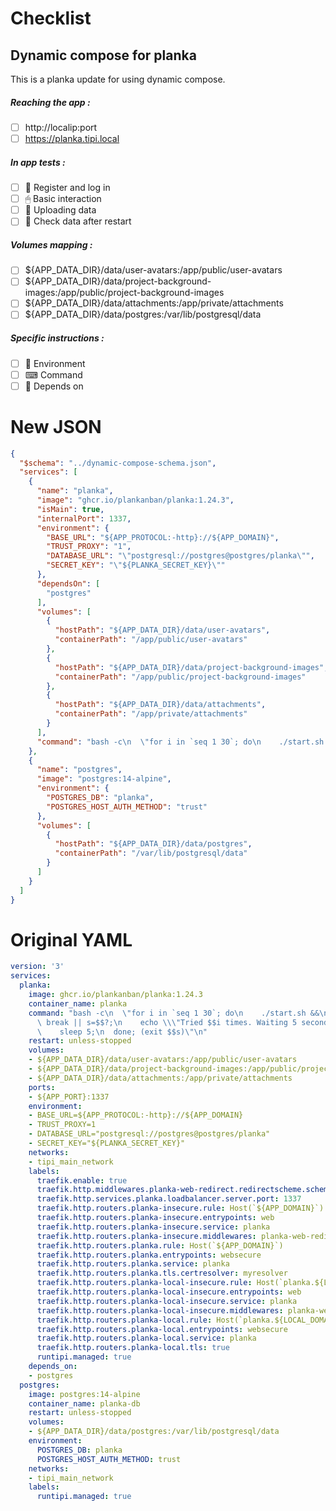 # Checklist
## Dynamic compose for planka
This is a planka update for using dynamic compose.
##### Reaching the app :
- [ ] http://localip:port
- [ ] https://planka.tipi.local
##### In app tests :
- [ ] 📝 Register and log in
- [ ] 🖱 Basic interaction
- [ ] 🌆 Uploading data
- [ ] 🔄 Check data after restart
##### Volumes mapping :
- [ ] ${APP_DATA_DIR}/data/user-avatars:/app/public/user-avatars
- [ ] ${APP_DATA_DIR}/data/project-background-images:/app/public/project-background-images
- [ ] ${APP_DATA_DIR}/data/attachments:/app/private/attachments
- [ ] ${APP_DATA_DIR}/data/postgres:/var/lib/postgresql/data
##### Specific instructions :
- [ ] 🌳 Environment
- [ ] ⌨ Command
- [ ] 🔗 Depends on

# New JSON
```json
{
  "$schema": "../dynamic-compose-schema.json",
  "services": [
    {
      "name": "planka",
      "image": "ghcr.io/plankanban/planka:1.24.3",
      "isMain": true,
      "internalPort": 1337,
      "environment": {
        "BASE_URL": "${APP_PROTOCOL:-http}://${APP_DOMAIN}",
        "TRUST_PROXY": "1",
        "DATABASE_URL": "\"postgresql://postgres@postgres/planka\"",
        "SECRET_KEY": "\"${PLANKA_SECRET_KEY}\""
      },
      "dependsOn": [
        "postgres"
      ],
      "volumes": [
        {
          "hostPath": "${APP_DATA_DIR}/data/user-avatars",
          "containerPath": "/app/public/user-avatars"
        },
        {
          "hostPath": "${APP_DATA_DIR}/data/project-background-images",
          "containerPath": "/app/public/project-background-images"
        },
        {
          "hostPath": "${APP_DATA_DIR}/data/attachments",
          "containerPath": "/app/private/attachments"
        }
      ],
      "command": "bash -c\n  \"for i in `seq 1 30`; do\n    ./start.sh &&\n    s=$$? && break || s=$$?;\n    echo \\\"Tried $$i times. Waiting 5 seconds...\\\";\n    sleep 5;\n  done; (exit $$s)\"\n"
    },
    {
      "name": "postgres",
      "image": "postgres:14-alpine",
      "environment": {
        "POSTGRES_DB": "planka",
        "POSTGRES_HOST_AUTH_METHOD": "trust"
      },
      "volumes": [
        {
          "hostPath": "${APP_DATA_DIR}/data/postgres",
          "containerPath": "/var/lib/postgresql/data"
        }
      ]
    }
  ]
} 
```
# Original YAML
```yaml
version: '3'
services:
  planka:
    image: ghcr.io/plankanban/planka:1.24.3
    container_name: planka
    command: "bash -c\n  \"for i in `seq 1 30`; do\n    ./start.sh &&\n    s=$$? &&\
      \ break || s=$$?;\n    echo \\\"Tried $$i times. Waiting 5 seconds...\\\";\n\
      \    sleep 5;\n  done; (exit $$s)\"\n"
    restart: unless-stopped
    volumes:
    - ${APP_DATA_DIR}/data/user-avatars:/app/public/user-avatars
    - ${APP_DATA_DIR}/data/project-background-images:/app/public/project-background-images
    - ${APP_DATA_DIR}/data/attachments:/app/private/attachments
    ports:
    - ${APP_PORT}:1337
    environment:
    - BASE_URL=${APP_PROTOCOL:-http}://${APP_DOMAIN}
    - TRUST_PROXY=1
    - DATABASE_URL="postgresql://postgres@postgres/planka"
    - SECRET_KEY="${PLANKA_SECRET_KEY}"
    networks:
    - tipi_main_network
    labels:
      traefik.enable: true
      traefik.http.middlewares.planka-web-redirect.redirectscheme.scheme: https
      traefik.http.services.planka.loadbalancer.server.port: 1337
      traefik.http.routers.planka-insecure.rule: Host(`${APP_DOMAIN}`)
      traefik.http.routers.planka-insecure.entrypoints: web
      traefik.http.routers.planka-insecure.service: planka
      traefik.http.routers.planka-insecure.middlewares: planka-web-redirect
      traefik.http.routers.planka.rule: Host(`${APP_DOMAIN}`)
      traefik.http.routers.planka.entrypoints: websecure
      traefik.http.routers.planka.service: planka
      traefik.http.routers.planka.tls.certresolver: myresolver
      traefik.http.routers.planka-local-insecure.rule: Host(`planka.${LOCAL_DOMAIN}`)
      traefik.http.routers.planka-local-insecure.entrypoints: web
      traefik.http.routers.planka-local-insecure.service: planka
      traefik.http.routers.planka-local-insecure.middlewares: planka-web-redirect
      traefik.http.routers.planka-local.rule: Host(`planka.${LOCAL_DOMAIN}`)
      traefik.http.routers.planka-local.entrypoints: websecure
      traefik.http.routers.planka-local.service: planka
      traefik.http.routers.planka-local.tls: true
      runtipi.managed: true
    depends_on:
    - postgres
  postgres:
    image: postgres:14-alpine
    container_name: planka-db
    restart: unless-stopped
    volumes:
    - ${APP_DATA_DIR}/data/postgres:/var/lib/postgresql/data
    environment:
      POSTGRES_DB: planka
      POSTGRES_HOST_AUTH_METHOD: trust
    networks:
    - tipi_main_network
    labels:
      runtipi.managed: true
 
```
